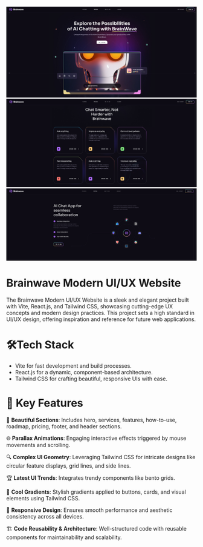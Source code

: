 ![image alt](https://github.com/rahmanaraf75/Brainwave-website/blob/c64524a6c6047a4bcaf0a37611da1586506ac293/pic-1.png)
![image alt](https://github.com/rahmanaraf75/Brainwave-website/blob/c64524a6c6047a4bcaf0a37611da1586506ac293/pic-2.png)
![image alt](https://github.com/rahmanaraf75/Brainwave-website/blob/c64524a6c6047a4bcaf0a37611da1586506ac293/pic-3.png)
# Brainwave Modern UI/UX Website
<div> 
The Brainwave Modern UI/UX Website is a sleek and elegant project built with Vite, React.js, and Tailwind CSS, showcasing cutting-edge UX concepts and modern design practices. This project sets a high standard in UI/UX design, offering inspiration and reference for future web applications.
</div>

# 🛠Tech Stack

- Vite for fast development and build processes.
-  React.js for a dynamic, component-based architecture.
-  Tailwind CSS for crafting beautiful, responsive UIs with ease.
# <a>🌟 Key Features</a>

📌 **Beautiful Sections**: Includes hero, services, features, how-to-use, roadmap, pricing, footer, and header sections.

🌐 **Parallax Animations**: Engaging interactive effects triggered by mouse movements and scrolling.

🔍 **Complex UI Geometry**: Leveraging Tailwind CSS for intricate designs like circular feature displays, grid lines, and side lines.

🏆 **Latest UI Trends**: Integrates trendy components like bento grids.

🎉 **Cool Gradients**: Stylish gradients applied to buttons, cards, and visual elements using Tailwind CSS.

📱 **Responsive Design**: Ensures smooth performance and aesthetic consistency across all devices.

🏗 **Code Reusability & Architecture**: Well-structured code with reusable components for maintainability and scalability.
